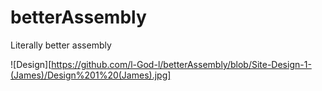 # betterAssembly
Literally better assembly

![Design][https://github.com/l-God-l/betterAssembly/blob/Site-Design-1-(James)/Design%201%20(James).jpg]
